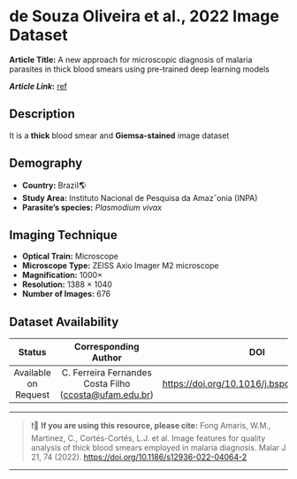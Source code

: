 # **de Souza Oliveira et al., 2022 Image Dataset**  
**Article Title:** A new approach for microscopic diagnosis of malaria parasites in thick blood smears using pre-trained deep learning models

**_Article Link_:** [ref](https://link.springer.com/article/10.1007/s42452-020-3000-0)

## **Description**
It is a **thick** blood smear and **Giemsa-stained** image dataset 

## **Demography**
+ **Country:** Brazil:earth_americas:
+ **Study Area:** Instituto Nacional de Pesquisa da Amazˆonia (INPA)
+ **Parasite’s species:** _Plasmodium vivax_


## **Imaging Technique**
+ **Optical Train:** Microscope
+ **Microscope Type:**  ZEISS Axio Imager M2 microscope
+ **Magnification:** 1000×
+ **Resolution:** 1388 × 1040
+ **Number of Images:** 676

## **Dataset Availability**
|**Status**|**Corresponding Author**|**DOI**|
|:---:|:---:|:---:|
|Available on Request|C. Ferreira Fernandes Costa Filho (ccosta@ufam.edu.br) |https://doi.org/10.1016/j.bspc.2022.103931|


---
>
> ❗:stop_sign:  **If you are using this resource, please cite:** Fong Amaris, W.M., Martinez, C., Cortés-Cortés, L.J. et al. Image features for quality analysis of thick blood smears employed in malaria diagnosis. Malar J 21, 74 (2022). https://doi.org/10.1186/s12936-022-04064-2
>
---
